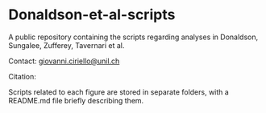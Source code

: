 # Donaldson-et-al-scripts
A public repository containing the scripts regarding analyses in Donaldson, Sungalee, Zufferey, Tavernari et al.

Contact: giovanni.ciriello@unil.ch

Citation: 

Scripts related to each figure are stored in separate folders, with a README.md file briefly describing them.
